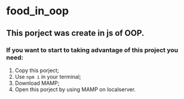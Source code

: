 # food_in_oop
## This porject was create in js of OOP.
### If you want to start to taking advantage of this project you need:
1. Copy this porject;
2. Use `npm i` in your terminal;
3. Download MAMP;
4. Open this porject by using MAMP on localserver.
